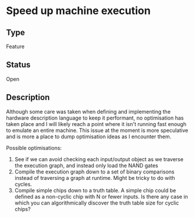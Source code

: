 # Speed up machine execution

## Type

Feature

## Status

Open

## Description

Although some care was taken when defining and implementing the hardware
description language to keep it performant, no optimisation has taken place
and I will likely reach a point where it isn't running fast enough to emulate
an entire machine. This issue at the moment is more speculative and is more a
place to dump optimisation ideas as I encounter them.

Possible optimisations:
1. See if we can avoid checking each input/output object as we traverse the
   execution graph, and instead only load the NAND gates
1. Compile the execution graph down to a set of binary comparisons instead of
   traversing a graph at runtime. Might be tricky to do with cycles.
1. Compile simple chips down to a truth table. A simple chip could be defined
   as a non-cyclic chip with N or fewer inputs. Is there any case in which you
   can algorithmically discover the truth table size for cyclic chips?
